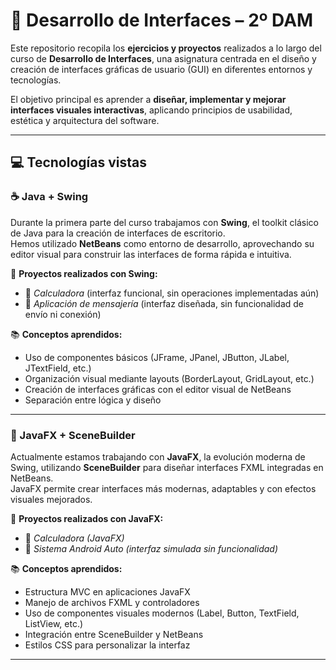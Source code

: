 # 🎨 Desarrollo de Interfaces – 2º DAM

Este repositorio recopila los **ejercicios y proyectos** realizados a lo largo del curso de **Desarrollo de Interfaces**, una asignatura centrada en el diseño y creación de interfaces gráficas de usuario (GUI) en diferentes entornos y tecnologías.

El objetivo principal es aprender a **diseñar, implementar y mejorar interfaces visuales interactivas**, aplicando principios de usabilidad, estética y arquitectura del software.

---

## 💻 Tecnologías vistas

### ☕ Java + Swing
Durante la primera parte del curso trabajamos con **Swing**, el toolkit clásico de Java para la creación de interfaces de escritorio.  
Hemos utilizado **NetBeans** como entorno de desarrollo, aprovechando su editor visual para construir las interfaces de forma rápida e intuitiva.

📌 **Proyectos realizados con Swing:**
- 🧮 *Calculadora* (interfaz funcional, sin operaciones implementadas aún)  
- 💬 *Aplicación de mensajería* (interfaz diseñada, sin funcionalidad de envío ni conexión)

📚 **Conceptos aprendidos:**
- Uso de componentes básicos (JFrame, JPanel, JButton, JLabel, JTextField, etc.)
- Organización visual mediante layouts (BorderLayout, GridLayout, etc.)
- Creación de interfaces gráficas con el editor visual de NetBeans
- Separación entre lógica y diseño

---

### 🌿 JavaFX + SceneBuilder
Actualmente estamos trabajando con **JavaFX**, la evolución moderna de Swing, utilizando **SceneBuilder** para diseñar interfaces FXML integradas en NetBeans.  
JavaFX permite crear interfaces más modernas, adaptables y con efectos visuales mejorados.

📌 **Proyectos realizados con JavaFX:**
- 🧮 *Calculadora (JavaFX)*  
- 🚗 *Sistema Android Auto (interfaz simulada sin funcionalidad)*

📚 **Conceptos aprendidos:**
- Estructura MVC en aplicaciones JavaFX
- Manejo de archivos FXML y controladores
- Uso de componentes visuales modernos (Label, Button, TextField, ListView, etc.)
- Integración entre SceneBuilder y NetBeans
- Estilos CSS para personalizar la interfaz

---
